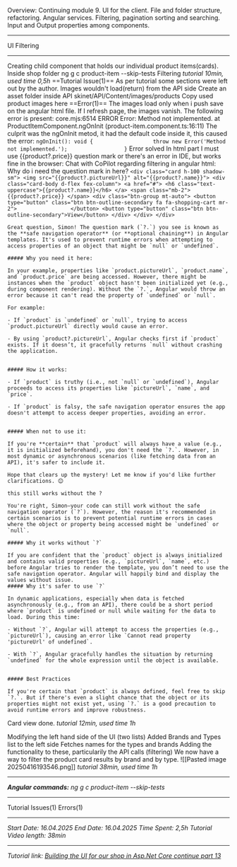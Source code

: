 Overview: Continuing module 9. UI for the client. File and folder structure, refactoring. Angular services. Filtering, pagination sorting and searching. Input and Output properties among components.

---

UI
Filtering

---

Creating child component that holds our individual product items(cards).
	Inside shop folder
		ng g c product-item --skip-tests
Filtering
*tutorial 10min, used time 0,5h* 
==Tutorial Issue(1)==
	As per tutorial some sections were left out by the author.
		Images wouldn't load(return) from the API side
			Create an asset folder inside API
				skinet/API/Content/images/products
					Copy used product images here
			==Error(1)==
				The images load only when i push save on the angular html file. If I refresh page, the images vanish. The following error is present:
					core.mjs:6514 ERROR Error: Method not implemented.
				    at  ProductItemComponent.ngOnInit (product-item.component.ts:16:11)
				The culprit was the ngOnInit metod, it had the default code inside it, this caused the error:
					```
					ngOnInit(): void {					
					throw new Error('Method not implemented.');					
					}
					```
				Error solved
In html part I must use {{product?.price}} question mark or there's an error in IDE, but works fine in the browser:
 Chat with CoPilot regarding filtering in angular html:
	Why do i need the question mark in here?
	```
	<div class="card h-100 shadow-sm">
		<img src="{{product?.pictureUrl}}" alt="{{product?.name}}">
		<div class="card-body d-flex fex-column">
			<a href="#">
				<h6 class="text-uppercase">{{product?.name}}</h6>
			</a>
			<span class="mb-2">{{product?.price}} </span>
			<div class="btn-group mt-auto">
				<button type="button" class="btn btn-outline-secondary fa fa-shopping-cart mr-2">                
				</button>
				<button type="button" class="btn btn-outline-secondary">View</button>
			</div>
		</div>
	</div>
	```
	
	Great question, Simon! The question mark (`?.`) you see is known as the **safe navigation operator** (or **optional chaining**) in Angular templates. It's used to prevent runtime errors when attempting to access properties of an object that might be `null` or `undefined`.
	
	##### Why you need it here:
	
	In your example, properties like `product.pictureUrl`, `product.name`, and `product.price` are being accessed. However, there might be instances when the `product` object hasn't been initialized yet (e.g., during component rendering). Without the `?.`, Angular would throw an error because it can't read the property of `undefined` or `null`.
	
	For example:
	
	- If `product` is `undefined` or `null`, trying to access `product.pictureUrl` directly would cause an error.
	    
	- By using `product?.pictureUrl`, Angular checks first if `product` exists. If it doesn’t, it gracefully returns `null` without crashing the application.
	    
	
	##### How it works:
	
	- If `product` is truthy (i.e., not `null` or `undefined`), Angular proceeds to access its properties like `pictureUrl`, `name`, and `price`.
	    
	- If `product` is falsy, the safe navigation operator ensures the app doesn't attempt to access deeper properties, avoiding an error.
	    
	
	##### When not to use it:
	
	If you're **certain** that `product` will always have a value (e.g., it is initialized beforehand), you don't need the `?.`. However, in most dynamic or asynchronous scenarios (like fetching data from an API), it's safer to include it.
	
	Hope that clears up the mystery! Let me know if you'd like further clarifications. 😊
	
	this still works without the ?
	
	You're right, Simon—your code can still work without the safe navigation operator (`?`). However, the reason it's recommended in certain scenarios is to prevent potential runtime errors in cases where the object or property being accessed might be `undefined` or `null`.
	
	##### Why it works without `?`
	
	If you are confident that the `product` object is always initialized and contains valid properties (e.g., `pictureUrl`, `name`, etc.) before Angular tries to render the template, you don’t need to use the safe navigation operator. Angular will happily bind and display the values without issue.
	##### Why it's safer to use `?`
	
	In dynamic applications, especially when data is fetched asynchronously (e.g., from an API), there could be a short period where `product` is undefined or null while waiting for the data to load. During this time:
	
	- Without `?`, Angular will attempt to access the properties (e.g., `pictureUrl`), causing an error like `Cannot read property 'pictureUrl' of undefined`.
	    
	- With `?`, Angular gracefully handles the situation by returning `undefined` for the whole expression until the object is available.
	    
	
	##### Best Practices
	
	If you're certain that `product` is always defined, feel free to skip `?.`. But if there's even a slight chance that the object or its properties might not exist yet, using `?.` is a good precaution to avoid runtime errors and improve robustness.
Card view done.
*tutorial 12min, used time 1h* 

Modifying the left hand side of the UI (two lists)
	Added Brands and Types list to the left side
		Fetches names for the types and brands
	Adding the functionality to these, particularily the API calls (filtering)
	We now have a way to filter the product card results by brand and by type.
		![[Pasted image 20250416193546.png]]
*tutorial 38min, used time 1h* 

---

***Angular commands:***
	*ng g c product-item --skip-tests*

---

Tutorial Issues(1)
Errors(1)

---
*Start Date: 16.04.2025*
*End Date: 16.04.2025*
*Time Spent: 2,5h*
*Tutorial Video length: 38min*

---
*Tutorial link:*
*[Building the UI for our shop in Asp.Net Core continue part 13](https://www.youtube.com/watch?v=A0ksa-z-gMo&list=PLaR3RrvBxlc3c8NAtlAXRwx43ZdH8eBrQ&index=14)*
